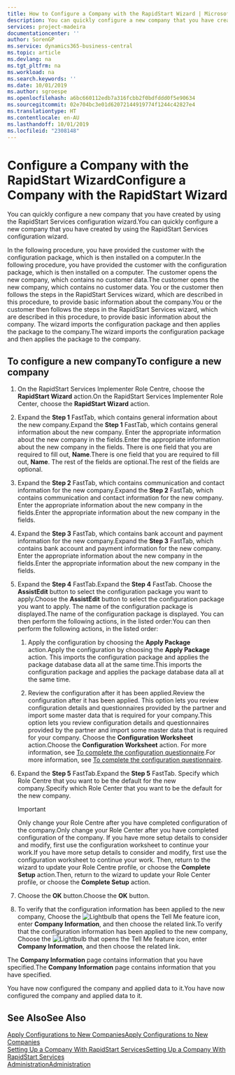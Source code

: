 ```yaml
---
title: How to Configure a Company with the RapidStart Wizard | Microsoft Docs
description: You can quickly configure a new company that you have created by using the RapidStart Services configuration wizard.
services: project-madeira
documentationcenter: ''
author: SorenGP
ms.service: dynamics365-business-central
ms.topic: article
ms.devlang: na
ms.tgt_pltfrm: na
ms.workload: na
ms.search.keywords: ''
ms.date: 10/01/2019
ms.author: sgroespe
ms.openlocfilehash: a6bc660112edb7a316fcbb2f0bdfddd0f5e90634
ms.sourcegitcommit: 02e704bc3e01d62072144919774f1244c42827e4
ms.translationtype: HT
ms.contentlocale: en-AU
ms.lasthandoff: 10/01/2019
ms.locfileid: "2308148"
---
```

# <a name="configure-a-company-with-the-rapidstart-wizard"></a><span data-ttu-id="cf22d-103">Configure a Company with the RapidStart Wizard</span><span class="sxs-lookup"><span data-stu-id="cf22d-103">Configure a Company with the RapidStart Wizard</span></span>
<span data-ttu-id="cf22d-104">You can quickly configure a new company that you have created by using the RapidStart Services configuration wizard.</span><span class="sxs-lookup"><span data-stu-id="cf22d-104">You can quickly configure a new company that you have created by using the RapidStart Services configuration wizard.</span></span>

<span data-ttu-id="cf22d-105">In the following procedure, you have provided the customer with the configuration package, which is then installed on a computer.</span><span class="sxs-lookup"><span data-stu-id="cf22d-105">In the following procedure, you have provided the customer with the configuration package, which is then installed on a computer.</span></span> <span data-ttu-id="cf22d-106">The customer opens the new company, which contains no customer data.</span><span class="sxs-lookup"><span data-stu-id="cf22d-106">The customer opens the new company, which contains no customer data.</span></span> <span data-ttu-id="cf22d-107">You or the customer then follows the steps in the RapidStart Services wizard, which are described in this procedure, to provide basic information about the company.</span><span class="sxs-lookup"><span data-stu-id="cf22d-107">You or the customer then follows the steps in the RapidStart Services wizard, which are described in this procedure, to provide basic information about the company.</span></span> <span data-ttu-id="cf22d-108">The wizard imports the configuration package and then applies the package to the company.</span><span class="sxs-lookup"><span data-stu-id="cf22d-108">The wizard imports the configuration package and then applies the package to the company.</span></span>  

## <a name="to-configure-a-new-company"></a><span data-ttu-id="cf22d-109">To configure a new company</span><span class="sxs-lookup"><span data-stu-id="cf22d-109">To configure a new company</span></span>  
1. <span data-ttu-id="cf22d-110">On the RapidStart Services Implementer Role Centre, choose the **RapidStart Wizard** action.</span><span class="sxs-lookup"><span data-stu-id="cf22d-110">On the RapidStart Services Implementer Role Center, choose the **RapidStart Wizard** action.</span></span>  
2. <span data-ttu-id="cf22d-111">Expand the **Step 1** FastTab, which contains general information about the new company.</span><span class="sxs-lookup"><span data-stu-id="cf22d-111">Expand the **Step 1** FastTab, which contains general information about the new company.</span></span> <span data-ttu-id="cf22d-112">Enter the appropriate information about the new company in the fields.</span><span class="sxs-lookup"><span data-stu-id="cf22d-112">Enter the appropriate information about the new company in the fields.</span></span> <span data-ttu-id="cf22d-113">There is one field that you are required to fill out, **Name**.</span><span class="sxs-lookup"><span data-stu-id="cf22d-113">There is one field that you are required to fill out, **Name**.</span></span> <span data-ttu-id="cf22d-114">The rest of the fields are optional.</span><span class="sxs-lookup"><span data-stu-id="cf22d-114">The rest of the fields are optional.</span></span>  
3. <span data-ttu-id="cf22d-115">Expand the **Step 2** FastTab, which contains communication and contact information for the new company.</span><span class="sxs-lookup"><span data-stu-id="cf22d-115">Expand the **Step 2** FastTab, which contains communication and contact information for the new company.</span></span> <span data-ttu-id="cf22d-116">Enter the appropriate information about the new company in the fields.</span><span class="sxs-lookup"><span data-stu-id="cf22d-116">Enter the appropriate information about the new company in the fields.</span></span>
4. <span data-ttu-id="cf22d-117">Expand the **Step 3** FastTab, which contains bank account and payment information for the new company.</span><span class="sxs-lookup"><span data-stu-id="cf22d-117">Expand the **Step 3** FastTab, which contains bank account and payment information for the new company.</span></span> <span data-ttu-id="cf22d-118">Enter the appropriate information about the new company in the fields.</span><span class="sxs-lookup"><span data-stu-id="cf22d-118">Enter the appropriate information about the new company in the fields.</span></span>  
5. <span data-ttu-id="cf22d-119">Expand the **Step 4** FastTab.</span><span class="sxs-lookup"><span data-stu-id="cf22d-119">Expand the **Step 4** FastTab.</span></span> <span data-ttu-id="cf22d-120">Choose the **AssistEdit** button to select the configuration package you want to apply.</span><span class="sxs-lookup"><span data-stu-id="cf22d-120">Choose the **AssistEdit** button to select the configuration package you want to apply.</span></span> <span data-ttu-id="cf22d-121">The name of the configuration package is displayed.</span><span class="sxs-lookup"><span data-stu-id="cf22d-121">The name of the configuration package is displayed.</span></span> <span data-ttu-id="cf22d-122">You can then perform the following actions, in the listed order:</span><span class="sxs-lookup"><span data-stu-id="cf22d-122">You can then perform the following actions, in the listed order:</span></span>  

    1. <span data-ttu-id="cf22d-123">Apply the configuration by choosing the **Apply Package** action.</span><span class="sxs-lookup"><span data-stu-id="cf22d-123">Apply the configuration by choosing the **Apply Package** action.</span></span> <span data-ttu-id="cf22d-124">This imports the configuration package and applies the package database data all at the same time.</span><span class="sxs-lookup"><span data-stu-id="cf22d-124">This imports the configuration package and applies the package database data all at the same time.</span></span>  

    2. <span data-ttu-id="cf22d-125">Review the configuration after it has been applied.</span><span class="sxs-lookup"><span data-stu-id="cf22d-125">Review the configuration after it has been applied.</span></span> <span data-ttu-id="cf22d-126">This option lets you review configuration details and questionnaires provided by the partner and import some master data that is required for your company.</span><span class="sxs-lookup"><span data-stu-id="cf22d-126">This option lets you review configuration details and questionnaires provided by the partner and import some master data that is required for your company.</span></span> <span data-ttu-id="cf22d-127">Choose the **Configuration Worksheet** action.</span><span class="sxs-lookup"><span data-stu-id="cf22d-127">Choose the **Configuration Worksheet** action.</span></span> <span data-ttu-id="cf22d-128">For more information, see [To complete the configuration questionnaire](admin-gather-customer-setup-values.md#to-complete-the-configuration-questionnaire).</span><span class="sxs-lookup"><span data-stu-id="cf22d-128">For more information, see [To complete the configuration questionnaire](admin-gather-customer-setup-values.md#to-complete-the-configuration-questionnaire).</span></span>  

6. <span data-ttu-id="cf22d-129">Expand the **Step 5** FastTab.</span><span class="sxs-lookup"><span data-stu-id="cf22d-129">Expand the **Step 5** FastTab.</span></span> <span data-ttu-id="cf22d-130">Specify which Role Centre that you want to be the default for the new company.</span><span class="sxs-lookup"><span data-stu-id="cf22d-130">Specify which Role Center that you want to be the default for the new company.</span></span>  

    > [!IMPORTANT]  
    >  <span data-ttu-id="cf22d-131">Only change your Role Centre after you have completed configuration of the company.</span><span class="sxs-lookup"><span data-stu-id="cf22d-131">Only change your Role Center after you have completed configuration of the company.</span></span> <span data-ttu-id="cf22d-132">If you have more setup details to consider and modify, first use the configuration worksheet to continue your work.</span><span class="sxs-lookup"><span data-stu-id="cf22d-132">If you have more setup details to consider and modify, first use the configuration worksheet to continue your work.</span></span> <span data-ttu-id="cf22d-133">Then, return to the wizard to update your Role Centre profile, or choose the **Complete Setup** action.</span><span class="sxs-lookup"><span data-stu-id="cf22d-133">Then, return to the wizard to update your Role Center profile, or choose the **Complete Setup** action.</span></span>

7. <span data-ttu-id="cf22d-134">Choose the **OK** button.</span><span class="sxs-lookup"><span data-stu-id="cf22d-134">Choose the **OK** button.</span></span>  
8. <span data-ttu-id="cf22d-135">To verify that the configuration information has been applied to the new company, Choose the ![Lightbulb that opens the Tell Me feature](media/ui-search/search_small.png "Tell me what you want to do") icon, enter **Company Information**, and then choose the related link.</span><span class="sxs-lookup"><span data-stu-id="cf22d-135">To verify that the configuration information has been applied to the new company, Choose the ![Lightbulb that opens the Tell Me feature](media/ui-search/search_small.png "Tell me what you want to do") icon, enter **Company Information**, and then choose the related link.</span></span>

<span data-ttu-id="cf22d-136">The **Company Information** page contains information that you have specified.</span><span class="sxs-lookup"><span data-stu-id="cf22d-136">The **Company Information** page contains information that you have specified.</span></span>   

<span data-ttu-id="cf22d-137">You have now configured the company and applied data to it.</span><span class="sxs-lookup"><span data-stu-id="cf22d-137">You have now configured the company and applied data to it.</span></span>  

## <a name="see-also"></a><span data-ttu-id="cf22d-138">See Also</span><span class="sxs-lookup"><span data-stu-id="cf22d-138">See Also</span></span>  
[<span data-ttu-id="cf22d-139">Apply Configurations to New Companies</span><span class="sxs-lookup"><span data-stu-id="cf22d-139">Apply Configurations to New Companies</span></span>](admin-apply-configuration-to-new-companies.md)  
[<span data-ttu-id="cf22d-140">Setting Up a Company With RapidStart Services</span><span class="sxs-lookup"><span data-stu-id="cf22d-140">Setting Up a Company With RapidStart Services</span></span>](admin-set-up-a-company-with-rapidstart.md)  
[<span data-ttu-id="cf22d-141">Administration</span><span class="sxs-lookup"><span data-stu-id="cf22d-141">Administration</span></span>](admin-setup-and-administration.md)
